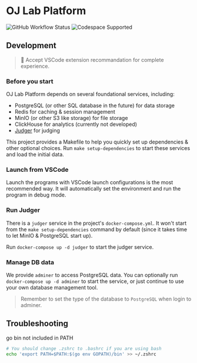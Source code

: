 # OJ Lab Platform

![GitHub Workflow Status](https://img.shields.io/github/actions/workflow/status/oj-lab/oj-lab-platform/build-and-test.yaml?logo=github&label=Tests)
![Codespace Supported](https://img.shields.io/badge/Codespace_Supported-000000?style=flat&logo=github)

## Development

> 🌟 Accept VSCode extension recommandation for complete experience.

### Before you start

OJ Lab Platform depends on several foundational services, including:

- PostgreSQL (or other SQL database in the future) for data storage
- Redis for caching & session management
- MinIO (or other S3 like storage) for file storage
- ClickHouse for analytics (currently not developed)
- [Judger](https://github.com/oj-lab/judger) for judging

This project provides a Makefile to help you quickly set up dependencies & other optional choices.
Run `make setup-dependencies` to start these services and load the initial data.

### Launch from VSCode

Launch the programs with VSCode launch configurations is the most recommended way.
It will automatically set the environment and run the program in debug mode.

### Run Judger

There is a `judger` service in the project's `docker-compose.yml`.
It won't start from the `make setup-dependencies` command by default
(since it takes time to let MinIO & PostgreSQL start up).

Run `docker-compose up -d judger` to start the judger service.

### Manage DB data

We provide `adminer` to access PostgreSQL data.
You can optionally run `docker-compose up -d adminer` to start the service,
or just continue to use your own database management tool.

> Remember to set the type of the database to `PostgreSQL` when login to adminer.

## Troubleshooting

go bin not included in PATH

```bash
# You should change .zshrc to .bashrc if you are using bash
echo 'export PATH=$PATH:$(go env GOPATH)/bin' >> ~/.zshrc
```
